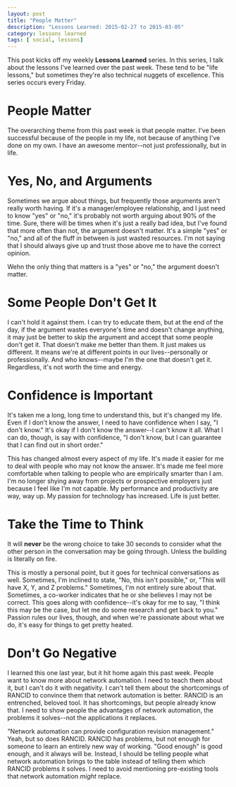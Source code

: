```yaml
---
layout: post
title: "People Matter"
description: "Lessons Learned: 2015-02-27 to 2015-03-05"
category: lessons learned
tags: [ social, lessons]
---
```


This post kicks off my weekly **Lessons Learned** series.  In this series, I
talk about the lessons I've learned over the past week.  These tend to be
"life lessons," but sometimes they're also technical nuggets of excellence.
This series occurs every Friday.

# People Matter

The overarching theme from this past week is that people matter.  I've been
successful because of the people in my life, not because of anything I've
done on my own.  I have an awesome mentor--not just professionally, but in
life.

# Yes, No, and Arguments

Sometimes we argue about things, but frequently those arguments aren't really
worth having.  If it's a manager/employee relationship, and I just need to know
"yes" or "no," it's probably not worth arguing about 90% of the time.  Sure,
there will be times when it's just a really bad idea, but I've found that more
often than not, the argument doesn't matter.  It's a simple "yes" or "no," and
all of the fluff in between is just wasted resources.  I'm not saying that I
should always give up and trust those above me to have the correct opinion.

Wehn the only thing that matters is a "yes" or "no," the argument doesn't
matter.

# Some People Don't Get It

I can't hold it against them.  I can try to educate them, but at the end of the
day, if the argument wastes everyone's time and doesn't change anything, it may
just be better to skip the argument and accept that some people don't get it.
That doesn't make me better than them.  It just makes us different.  It means
we're at different points in our lives--personally or professionally.  And who
knows--maybe I'm the one that doesn't get it.  Regardless, it's not worth the
time and energy.

# Confidence is Important

It's taken me a long, long time to understand this, but it's changed my life.
Even if I don't know the answer, I need to have confidence when I say, "I
don't know."  It's okay if I don't know the answer--I can't know it all.  What
I can do, though, is say with confidence, "I don't know, but I can guarantee
that I can find out in short order."

This has changed almost every aspect of my life.  It's made it easier for me to
deal with people who may not know the answer.  It's made me feel more
comfortable when talking to people who are empirically smarter than I am.  I'm
no longer shying away from projects or prospective employers just because I
feel like I'm not capable.  My performance and productivity are way, way up.
My passion for technology has increased.  Life is just better.

# Take the Time to Think

It will **never** be the wrong choice to take 30 seconds to consider what the
other person in the conversation may be going through.  Unless the building is
literally on fire.

This is mostly a personal point, but it goes for technical conversations as
well.  Sometimes, I'm inclined to state, "No, this isn't possible," or, "This
will have X, Y, and Z problems."  Sometimes, I'm not entirely sure about that.
Sometimes, a co-worker indicates that he or she believes I may not be correct.
This goes along with confidence--it's okay for me to say, "I think this may
be the case, but let me do some research and get back to you."  Passion rules
our lives, though, and when we're passionate about what we do, it's easy for
things to get pretty heated.

# Don't Go Negative

I learned this one last year, but it hit home again this past week.  People
want to know more about network automation.  I need to teach them about it,
but I can't do it with negativity.  I can't tell them about the shortcomings
of RANCID to convince them that network automation is better.  RANCID is an
entrenched, beloved tool.  It has shortcomings, but people already know that.
I need to show people the advantages of network automation, the problems it
solves--not the applications it replaces.

"Network automation can provide configuration revision management."  Yeah, but
so does RANCID.  RANCID has problems, but not enough for someone to learn an
entirely new way of working.  "Good enough" is good enough, and it always will
be.  Instead, I should be telling people what network automation brings to the
table instead of telling them which RANCID problems it solves.  I need to avoid
mentioning pre-existing tools that network automation _might_ replace.
